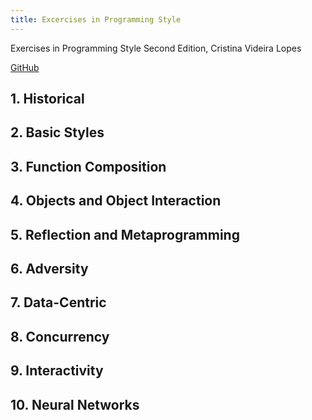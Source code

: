 ```yaml
---
title: Excercises in Programming Style
---
```


Exercises in Programming Style Second Edition, Cristina Videira Lopes

[GitHub](https://github.com/crista/exercises-in-programming-style)

## 1. Historical

## 2. Basic Styles

## 3. Function Composition

## 4. Objects and Object Interaction

## 5. Reflection and Metaprogramming

## 6. Adversity

## 7. Data-Centric

## 8. Concurrency

## 9. Interactivity

## 10. Neural Networks
